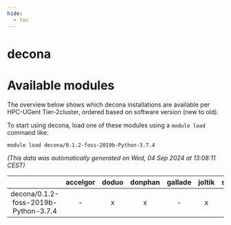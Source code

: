 ```yaml
---
hide:
  - toc
---
```


decona
======

# Available modules


The overview below shows which decona installations are available per HPC-UGent Tier-2cluster, ordered based on software version (new to old).

To start using decona, load one of these modules using a `module load` command like:

```shell
module load decona/0.1.2-foss-2019b-Python-3.7.4
```

*(This data was automatically generated on Wed, 04 Sep 2024 at 13:08:11 CEST)*  

| |accelgor|doduo|donphan|gallade|joltik|shinx|skitty|
| :---: | :---: | :---: | :---: | :---: | :---: | :---: | :---: |
|decona/0.1.2-foss-2019b-Python-3.7.4|-|x|x|-|x|-|x|
